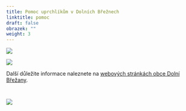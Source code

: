 ```yaml
---
title: Pomoc uprchlíkům v Dolních Břežnech
linktitle: pomoc
draft: false
obrazek: ""
weight: 3
---
```

![](/assets/media/banery_ukrajina-6-.jpg)

![](/assets/media/banery_ukrajina-5-.jpg)

Další důležite informace naleznete na [webových stránkách obce Dolní Břežany](https://dolnibrezany.cz/pomoc%2Dukrajine/d-19172).

![]()

![]()

![](/assets/media/banery_ukrajina.png)